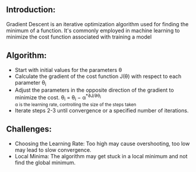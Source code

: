 ## Introduction:
Gradient Descent is an iterative optimization algorithm used for finding the minimum of a function. It's commonly employed in machine learning to minimize the cost function associated with training a model

## Algorithm:
- Start with initial values for the parameters θ
- Calculate the gradient of the cost function J(θ) with respect to each parameter θ<sub>i</sub>
- Adjust the parameters in the opposite direction of the gradient to minimize the cost.
  θ<sub>i</sub> = θ<sub>i</sub> − α<sup>*</sub>∂J/∂θ<sub>i</sub> <br> α is the learning rate, controlling the size of the steps taken
- Iterate steps 2-3 until convergence or a specified number of iterations.

## Challenges:
- Choosing the Learning Rate: Too high may cause overshooting, too low may lead to slow convergence.
- Local Minima: The algorithm may get stuck in a local minimum and not find the global minimum.
​	
 
​	
 
​	
 
